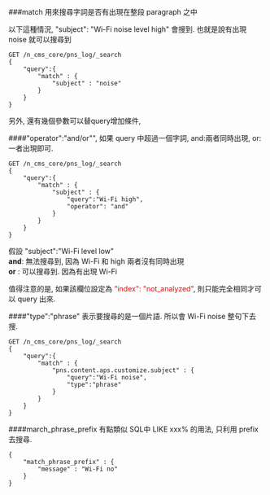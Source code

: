 ###match 用來搜尋字詞是否有出現在整段 paragraph 之中  

以下這種情況, 
"subject": "Wi-Fi noise level high" 會搜到. 也就是說有出現 noise 就可以搜尋到</br>   

```
GET /n_cms_core/pns_log/_search
{
    "query":{
        "match" : {
            "subject" : "noise"
        }
    }
}
```
另外, 還有幾個參數可以替query增加條件, 

####"operator":"and/or"", 如果 query 中超過一個字詞, and:兩者同時出現, or:一者出現即可.

```
GET /n_cms_core/pns_log/_search
{
    "query":{
        "match" : {
            "subject" : {
                "query":"Wi-Fi high",
                "operator": "and"
            }
        }
    }
}
```
假設 "subject":"Wi-Fi level low"</br>
	**and**: 無法搜尋到, 因為 Wi-Fi 和 high 兩者沒有同時出現</br>
	**or** : 可以搜尋到. 因為有出現 Wi-Fi</br> 

值得注意的是, 如果該欄位設定為 <font color="red">"index": "not_analyzed"</font>, 則只能完全相同才可以 query 出來.
	
	



####"type":"phrase" 表示要搜尋的是一個片語. 所以會 Wi-Fi noise 整句下去搜.

```
GET /n_cms_core/pns_log/_search
{
    "query":{
        "match" : {
            "pns.content.aps.customize.subject" : {
                "query":"Wi-Fi noise",
                "type":"phrase"
            }
        }
    }
}
```



####march_phrase_prefix 有點類似 SQL中 LIKE xxx% 的用法, 只利用 prefix 去搜尋.

```
{
    "match_phrase_prefix" : {
        "message" : "Wi-Fi no"
    }
}
```











